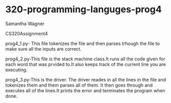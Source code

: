 # 320-programming-languges-prog4

Samantha Wagner

CS320Assignment4

prog4_1.py- This file tokenizes the file and then parses trhough the file to make sure all the inputs are correct.

prog4_2.py-This  file is the stack machine class.It runs all the code given for each word that was prvided to.It also keeps track of the current line you are executing.

prog4_3.py-This is the driver. The driver reades in all the lines in the file and tokenizes them and them parses all of them. It then goes through and executes all of the lines.It prints the error and terminates the program when done.
